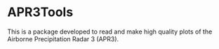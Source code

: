 # APR3Tools

This is a package developed to read and make high quality plots of the Airborne Precipitation Radar 3 (APR3). 

